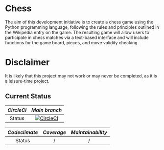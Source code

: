 # Chess

The aim of this development initiative is to create a chess game using the Python programming language, following the rules and principles outlined in the Wikipedia entry on the game. The resulting game will allow users to participate in chess matches via a text-based interface and will include functions for the game board, pieces, and move validity checking.

# Disclaimer

It is likely that this project may not work or may never be completed, as it is a leisure-time project.

## Current Status

| *_CircleCI_* | *_Main branch_* |
| :---:   | :---:   |
| Status |[![CircleCI](https://dl.circleci.com/status-badge/img/gh/jaidar2003/chess/tree/main.svg?style=svg)](https://dl.circleci.com/status-badge/redirect/gh/jaidar2003/chess/tree/main)


| _*Codeclimate*_ | *_Coverage_* | *_Maintainability_* |
| :---:   |:------------:| :---: |
| Status |      /       | /
